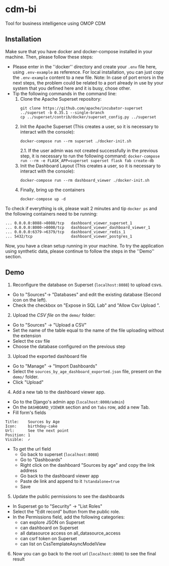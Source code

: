 # cdm-bi
Tool for business intelligence using OMOP CDM

## Installation

Make sure that you have docker and docker-compose installed in your machine. Then, please follow these steps:

- Please enter in the ''docker'' directory and create your `.env` file here, using `.env-example` as reference. For local installation, you can just copy the `.env-example` content to a new file. Note: In case of port errors in the next steps, the problem could be related to a port already in use by your system that you defined here and it is busy, chose other.
- Tip the following commands in the command line:
    1. Clone the Apache Superset repository:
        ```
        git clone https://github.com/apache/incubator-superset ../superset -b 0.35.1 --single-branch 
        cp ../superset/contrib/docker/superset_config.py ../superset
        ```
    2. Init the Apache Superset (This creates a user, so it is necessary to interact with the console):
        ```
        docker-compose run --rm superset ./docker-init.sh
        ```
        2.1. If the user admin was not created successfully in the previous step, it is necessary to run the following command:
            ```
            docker-compose run --rm -e FLASK_APP=superset superset flask fab create-db
            ```
    3. Init the Dashboard Layout  (This creates a user, so it is necessary to interact with the console):
        ```
        docker-compose run --rm dashboard_viewer ./docker-init.sh
        ```
    4. Finally, bring up the containers 
        ```
        docker-compose up -d
        ```
        
To check if everything is ok, please wait 2 minutes and tip `docker ps` and the following containers need to be running: 
```
... 0.0.0.0:8088->8088/tcp   dashboard_viewer_superset_1
... 0.0.0.0:8000->8000/tcp   dashboard_viewer_dashboard_viewer_1
... 0.0.0.0:6379->6379/tcp   dashboard_viewer_redis_1
... 5432/tcp                 dashboard_viewer_postgres_1
```

Now, you have a clean setup running in your machine. To try the application using synthetic data, please continue to follow the steps in the ''Demo'' section.

## Demo

1. Reconfigure the database on Superset (`localhost:8088`) to upload csvs.
- Go to "Sources"-> "Databases" and edit the existing
database (Second icon on the left).
- Check the checkbox on "Expose in SQL Lab" and "Allow
Csv Upload ".

2. Upload the *CSV file* on the `demo/` folder:
- Go to "Sources" -> "Upload a CSV"
- Set the name of the table equal to the name of the file uploading without the extension
- Select the csv file
- Choose the database configured on the previous step

3. Upload the exported dashboard file
- Go to "Manage" -> "Import Dashboards"
- Select the `sources_by_age_dashboard_exported.json` file,
present on the `demo/` folder.
- Click "Upload"

4. Add a new tab to the dashboard viewer app.
- Go to the Django's admin app (`localhost:8000/admin`)
- On the `DASHBOARD_VIEWER` section and on `Tabs`
row, add a new Tab.
- Fill form's fields
```
Title:    Sources by Age
Icon:     birthday-cake
Url:      See the next point
Position: 1
Visible:  ✓
```
- To get the url field
    - Go back to superset (`localhost:8088`)
    - Go to "Dashboards"
    - Right click on the dashboard "Sources by age" and copy the link address
    - Go back to the dashboard viewer app
    - Paste de link and append to it `?standalone=true`
    - Save
    
5. Update the public permissions to see the dashboards
- In Superset go to "Security" -> "List Roles"
- Select the "Edit record" button from the public role.
- In the Permissions field, add the following categories:
    - can explore JSON on Superset
    - can dashboard on Superset
    - all datasource access on all_datasource_access
    - can csrf token on Superset
    - can list on CssTemplateAsyncModelView

6. Now you can go back to the root url (`localhost:8000`) to see the final result
